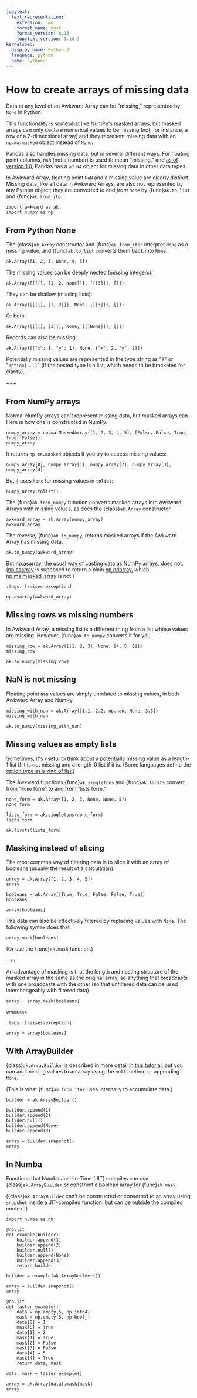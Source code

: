 ```yaml
---
jupytext:
  text_representation:
    extension: .md
    format_name: myst
    format_version: 0.13
    jupytext_version: 1.10.3
kernelspec:
  display_name: Python 3
  language: python
  name: python3
---
```


How to create arrays of missing data
====================================

Data at any level of an Awkward Array can be "missing," represented by `None` in Python.

This functionality is somewhat like NumPy's [masked arrays](https://numpy.org/doc/stable/reference/maskedarray.html), but masked arrays can only declare numerical values to be missing (not, for instance, a row of a 2-dimensional array) and they represent missing data with an `np.ma.masked` object instead of `None`.

Pandas also handles missing data, but in several different ways. For floating point columns, `NaN` (not a number) is used to mean "missing," and [as of version 1.0](https://pandas.pydata.org/pandas-docs/stable/user_guide/missing_data.html#missing-data-na), Pandas has a `pd.NA` object for missing data in other data types.

In Awkward Array, floating point `NaN` and a missing value are clearly distinct. Missing data, like all data in Awkward Arrays, are also not represented by any Python object; they are converted _to_ and _from_ `None` by {func}`ak.to_list` and {func}`ak.from_iter`.

```{code-cell} python3
import awkward as ak
import numpy as np
```

From Python None
----------------

The {class}`ak.Array` constructor and {func}`ak.from_iter` interpret `None` as a missing value, and {func}`ak.to_list` converts them back into `None`.

```{code-cell} python3
ak.Array([1, 2, 3, None, 4, 5])
```

The missing values can be deeply nested (missing integers):

```{code-cell} python3
ak.Array([[[[], [1, 2, None]]], [[[3]]], []])
```

They can be shallow (missing lists):

```{code-cell} python3
ak.Array([[[[], [1, 2]]], None, [[[3]]], []])
```

Or both:

```{code-cell} python3
ak.Array([[[[], [3]]], None, [[[None]]], []])
```

Records can also be missing:

```{code-cell} python3
ak.Array([{"x": 1, "y": 1}, None, {"x": 2, "y": 2}])
```

Potentially missing values are represented in the type string as "`?`" or "`option[...]`" (if the nested type is a list, which needs to be bracketed for clarity).

+++

From NumPy arrays
-----------------

Normal NumPy arrays can't represent missing data, but masked arrays can. Here is how one is constructed in NumPy:

```{code-cell} python3
numpy_array = np.ma.MaskedArray([1, 2, 3, 4, 5], [False, False, True, True, False])
numpy_array
```

It returns `np.ma.masked` objects if you try to access missing values:

```{code-cell} python3
numpy_array[0], numpy_array[1], numpy_array[2], numpy_array[3], numpy_array[4]
```

But it uses `None` for missing values in `tolist`:

```{code-cell} python3
numpy_array.tolist()
```

The {func}`ak.from_numpy` function converts masked arrays into Awkward Arrays with missing values, as does the {class}`ak.Array` constructor.

```{code-cell} python3
awkward_array = ak.Array(numpy_array)
awkward_array
```

The reverse, {func}`ak.to_numpy`, returns masked arrays if the Awkward Array has missing data.

```{code-cell} python3
ak.to_numpy(awkward_array)
```

But [np.asarray](https://numpy.org/doc/stable/reference/generated/numpy.asarray.html), the usual way of casting data as NumPy arrays, does not. ([np.asarray](https://numpy.org/doc/stable/reference/generated/numpy.asarray.html) is supposed to return a plain [np.ndarray](https://numpy.org/doc/stable/reference/generated/numpy.ndarray.html), which [np.ma.masked_array](https://numpy.org/doc/stable/reference/generated/numpy.ma.masked_array.html) is not.)

```{code-cell} python3
:tags: [raises-exception]

np.asarray(awkward_array)
```

Missing rows vs missing numbers
-------------------------------

In Awkward Array, a missing list is a different thing from a list whose values are missing. However, {func}`ak.to_numpy` converts it for you.

```{code-cell} python3
missing_row = ak.Array([[1, 2, 3], None, [4, 5, 6]])
missing_row
```

```{code-cell} python3
ak.to_numpy(missing_row)
```

NaN is not missing
------------------

Floating point `NaN` values are simply unrelated to missing values, in both Awkward Array and NumPy.

```{code-cell} python3
missing_with_nan = ak.Array([1.1, 2.2, np.nan, None, 3.3])
missing_with_nan
```

```{code-cell} python3
ak.to_numpy(missing_with_nan)
```

Missing values as empty lists
-----------------------------

Sometimes, it's useful to think about a potentially missing value as a length-1 list if it is not missing and a length-0 list if it is. (Some languages define the [option type as a kind of list](https://www.scala-lang.org/api/2.13.3/scala/Option.html).)

The Awkward functions {func}`ak.singletons` and {func}`ak.firsts` convert from "`None` form" to and from "lists form."

```{code-cell} python3
none_form = ak.Array([1, 2, 3, None, None, 5])
none_form
```

```{code-cell} python3
lists_form = ak.singletons(none_form)
lists_form
```

```{code-cell} python3
ak.firsts(lists_form)
```

Masking instead of slicing
--------------------------

The most common way of filtering data is to slice it with an array of booleans (usually the result of a calculation).

```{code-cell} python3
array = ak.Array([1, 2, 3, 4, 5])
array
```

```{code-cell} python3
booleans = ak.Array([True, True, False, False, True])
booleans
```

```{code-cell} python3
array[booleans]
```

The data can also be effectively filtered by replacing values with `None`. The following syntax does that:

```{code-cell} python3
array.mask[booleans]
```

(Or use the {func}`ak.mask` function.)

+++

An advantage of masking is that the length and nesting structure of the masked array is the same as the original array, so anything that broadcasts with one broadcasts with the other (so that unfiltered data can be used interchangeably with filtered data).

```{code-cell} python3
array + array.mask[booleans]
```

whereas

```{code-cell} python3
:tags: [raises-exception]

array + array[booleans]
```

With ArrayBuilder
-----------------

{class}`ak.ArrayBuilder` is described in more detail [in this tutorial](how-to-create-arraybuilder), but you can add missing values to an array using the `null` method or appending `None`.

(This is what {func}`ak.from_iter` uses internally to accumulate data.)

```{code-cell} python3
builder = ak.ArrayBuilder()

builder.append(1)
builder.append(2)
builder.null()
builder.append(None)
builder.append(3)

array = builder.snapshot()
array
```

In Numba
--------

Functions that Numba Just-In-Time (JIT) compiles can use {class}`ak.ArrayBuilder` or construct a boolean array for {func}`ak.mask`.

({class}`ak.ArrayBuilder` can't be constructed or converted to an array using `snapshot` inside a JIT-compiled function, but can be outside the compiled context.)

```{code-cell} python3
import numba as nb
```

```{code-cell} python3
@nb.jit
def example(builder):
    builder.append(1)
    builder.append(2)
    builder.null()
    builder.append(None)
    builder.append(3)
    return builder

builder = example(ak.ArrayBuilder())

array = builder.snapshot()
array
```

```{code-cell} python3
@nb.jit
def faster_example():
    data = np.empty(5, np.int64)
    mask = np.empty(5, np.bool_)
    data[0] = 1
    mask[0] = True
    data[1] = 2
    mask[1] = True
    mask[2] = False
    mask[3] = False
    data[4] = 5
    mask[4] = True
    return data, mask

data, mask = faster_example()

array = ak.Array(data).mask[mask]
array
```
